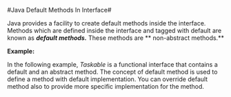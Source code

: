#Java Default Methods In Interface#

Java provides a facility to create default methods inside the interface. Methods which are defined inside the interface and tagged with default are known as ***default methods.***
These methods are ** non-abstract methods.** 


**Example:**

In the following example, *Taskable* is a functional interface that contains a default and an abstract method. The concept of default method is used to define a method with default implementation. You can override default method also to provide more specific implementation for the method.